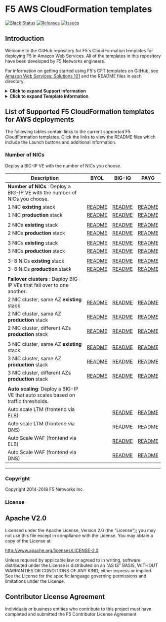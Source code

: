 # F5 AWS CloudFormation templates
[![Slack Status](https://f5cloudsolutions.herokuapp.com/badge.svg)](https://f5cloudsolutions.herokuapp.com)
[![Releases](https://img.shields.io/github/release/f5networks/f5-aws-cloudformation.svg)](https://github.com/f5networks/f5-aws-cloudformation/releases)
[![Issues](https://img.shields.io/github/issues/f5networks/f5-aws-cloudformation.svg)](https://github.com/f5networks/f5-aws-cloudformation/issues)

## Introduction

Welcome to the GitHub repository for F5's CloudFormation templates for deploying F5 in Amazon Web Services.  All of the templates in this repository have been developed by F5 Networks engineers.

For information on getting started using F5's CFT templates on GitHub, see [Amazon Web Services: Solutions 101](http://clouddocs.f5.com/cloud/public/v1/aws/AWS_solutions101.html) and the README files in each directory.  


<details><summary><strong>Click to expand Support information</strong></summary>
<p>
Across all branches in this repository, there are two directories: *supported* and *experimental*.

  - **supported**<br>
  The *supported* directory contains CloudFormation templates that have been created and fully tested by F5 Networks. These templates are fully supported by F5, meaning you can get assistance if necessary from F5 Technical Support via your typical methods.

  - **experimental**<br>
  The *experimental* directory also contains CloudFormation templates that have been created by F5 Networks. However, these templates have not completed full testing and are subject to change. F5 Networks does not offer technical support for templates in the experimental directory, so use these templates with caution.

  </p></details>

<details><summary><strong>Click to expand Template information</strong></summary>
<p>
  
## Template information
Descriptions for each template are contained at the top of each template in the *Description* key.
For additional information, including how the templates are generated, and assistance in deploying a template, see the README file on the individual template pages.

### Matrix for tagged releases
F5 has created a matrix that contains all of the tagged releases of the F5 Cloud Formation Templates (CFTs) for Amazon AWS, and the corresponding BIG-IP versions, license types, and throughput levels available for a specific tagged release. See https://github.com/F5Networks/f5-aws-cloudformation/blob/master/aws-bigip-version-matrix.md.
</p></details>



## List of Supported F5 CloudFormation templates for AWS deployments
The following tables contain links to the current *supported* F5 CloudFormation templates. Click the links to view the README files which include the Launch buttons and additional information. 


### Number of NICs

Deploy a BIG-IP VE with the number of NICs you choose.

| **Description**                                    | **BYOL**                    | **BIG-IQ**               | **PAYG**                |
|----------------------------------------------------|-----------------------------|--------------------------|-------------------------|                                                             
| **Number of NICs** : Deploy a BIG-IP VE with the number of NICs you choose.                                   |
| 1 NIC    **existing** stack                        | [README][1nicbyolrm]        | [README][1nicbigiqrm]    | [README][1nicpaygrm]    |
| 1 NIC    **production** stack                      | [README][1nicbyolrmpub]     | [README][1nicbigiqrmpub] | [README][1nicpaygrmpub] |
|                                                    |                             |                          |                         |
| 2 NICs   **existing** stack                        | [README][2nicbyolrm]        | [README][2nicbigiqrm]    | [README][2nicpaygrm]    |
| 2 NICs   **production** stack                      | [README][2nicbyolrmpub]     | [README][2nicbigiqrmpub] | [README][2nicpaygrmpub] |
|                                                    |                             |                          |                         |
| 3 NICs   **existing** stack                        | [README][3nicbyolrm]        | [README][3nicbigiqrm]    | [README][3nicpaygrm]    |
| 3 NICs   **production** stack                      | [README][3nicbyolrmpub]     | [README][3nicbigiqrmpub] | [README][3nicpaygrmpub] |
|                                                    |                             |                          |                         | 
| 3-8 NICs **existing** stack                        | [README][nnicbyolrm]        | [README][nnicbigiqrm]    | [README][nnicpaygrm]    |
| 3-8 NICs **production** stack                      | [README][nnicbyolrmpub]     | [README][nnicbigiqrmpub] | [README][nnicpaygrmpub] |
| | |
| **Failover clusters** : Deploy BIG-IP VEs that fail over to one another.|
| 2 NIC cluster, same AZ **existing** stack          | [README][2clbyolrm]       | [README][2clbigiqrm]      | [README][2clpaygrm]      | 
| 2 NIC cluster, same AZ **production** stack        | [README][2clbyolrmpub]    | [README][2clbigiqrmpub]   | [README][2clpaygrmpub]   | 
| 2 NIC cluster, different AZs **production** stack  | [README][2clbyolrmpubAZ]  | [README][2clbigiqrmpubAZ] | [README][2clpaygrmpubAZ] | 
|                                                    |                           |                           |                          |
| 3 NIC cluster, same AZ **existing** stack          | [README][3clbyolrm]       | [README][3clbigiqrm]      | [README][3clpaygrm]      | 
| 3 NIC cluster, same AZ **production** stack        | [README][3clbyolrmpub]    | [README][3clbigiqrmpub]   | [README][3clpaygrmpub]   | 
| 3 NIC cluster, different AZs **production** stack  | [README][3clbyolrmpubAZ]  | [README][3clbigiqrmpubAZ] | [README][3clpaygrmpubAZ] |
| | |
| **Auto scaling**: Deploy a BIG-IP VE that auto scales based on traffic thresholds.
| Auto scale LTM (frontend via ELB)                  | | [README][ltmasbigiqrm]      | [README][ltmaspaygrm]  |
| Auto scale LTM (frontend via DNS)                  | | [README][ltmasbigiqdns]     | [README][ltmaspaygrm]  |
| Auto Scale WAF (frontend via ELB)                  | | [README][wafasbigiqrm]      | [README][wafaspaygrm]  |
| Auto Scale WAF (frontend via DNS)                  | | [README][wafasbigiqdns]     | [README][wafaspaygrm]  |






<!--- 1 nic NO public IP - aka PRODUCTION -->

[1nicbyolrm]: https://github.com/F5Networks/f5-aws-cloudformation/tree/master/supported/standalone/1nic/production-stack/byol
    
[1nicbigiqrm]: https://github.com/F5Networks/f5-aws-cloudformation/tree/master/supported/standalone/1nic/production-stack/bigiq

[1nicpaygrm]: https://github.com/F5Networks/f5-aws-cloudformation/tree/master/supported/standalone/1nic/production-stack/payg


<!--- 1 nic WITH public IP - aka EXISTING -->

[1nicbyolrmpub]: https://github.com/F5Networks/f5-aws-cloudformation/tree/master/supported/standalone/1nic/existing-stack/byol
    
[1nicbigiqrmpub]: https://github.com/F5Networks/f5-aws-cloudformation/tree/master/supported/standalone/1nic/existing-stack/bigiq

[1nicpaygrmpub]: https://github.com/F5Networks/f5-aws-cloudformation/tree/master/supported/standalone/1nic/existing-stack/payg



<!--- 2 nics NO public IP - aka PRODUCTION -->

[2nicbyolrm]: https://github.com/F5Networks/f5-aws-cloudformation/tree/master/supported/standalone/2nic/production-stack/byol
    
[2nicbigiqrm]: https://github.com/F5Networks/f5-aws-cloudformation/tree/master/supported/standalone/2nic/production-stack/bigiq

[2nicpaygrm]: https://github.com/F5Networks/f5-aws-cloudformation/tree/master/supported/standalone/2nic/production-stack/payg


<!--- 2 nics WITH public IP - aka EXISTING  -->


[2nicbyolrmpub]: https://github.com/F5Networks/f5-aws-cloudformation/tree/master/supported/standalone/2nic/existing-stack/byol
    
[2nicbigiqrmpub]: https://github.com/F5Networks/f5-aws-cloudformation/tree/master/supported/standalone/2nic/existing-stack/bigiq

[2nicpaygrmpub]: https://github.com/F5Networks/f5-aws-cloudformation/tree/master/supported/standalone/2nic/existing-stack/payg



<!--- 3 nics NO public IP - aka PRODUCTION -->

[3nicbyolrm]: https://github.com/F5Networks/f5-aws-cloudformation/tree/master/supported/standalone/3nic/production-stack/byol
    
[3nicbigiqrm]: https://github.com/F5Networks/f5-aws-cloudformation/tree/master/supported/standalone/3nic/production-stack/bigiq

[3nicpaygrm]: https://github.com/F5Networks/f5-aws-cloudformation/tree/master/supported/standalone/3nic/production-stack/payg


<!--- 3 nics WITH public IP - aka EXISTING -->


[3nicbyolrmpub]: https://github.com/F5Networks/f5-aws-cloudformation/tree/master/supported/standalone/3nic/existing-stack/byol
    
[3nicbigiqrmpub]: https://github.com/F5Networks/f5-aws-cloudformation/tree/master/supported/standalone/3nic/existing-stack/bigiq

[3nicpaygrmpub]: https://github.com/F5Networks/f5-aws-cloudformation/tree/master/supported/standalone/3nic/existing-stack/payg

<!--- N-nics NO public IP - aka PRODUCTION -->

[nnicbyolrm]: https://github.com/F5Networks/f5-aws-cloudformation/tree/master/supported/standalone/n-nic/production-stack/byol

    
[nnicbigiqrm]: https://github.com/F5Networks/f5-aws-cloudformation/tree/master/supported/standalone/n-nic/production-stack/bigiq


[nnicpaygrm]: https://github.com/F5Networks/f5-aws-cloudformation/tree/master/supported/standalone/n-nic/production-stack/payg


<!--- N-nics WITH public IP - aka EXISTING  -->

[nnicbyolrmpub]: https://github.com/F5Networks/f5-aws-cloudformation/tree/master/supported/standalone/n-nic/existing-stack/byol

    
[nnicbigiqrmpub]: https://github.com/F5Networks/f5-aws-cloudformation/tree/master/supported/standalone/n-nic/existing-stack/bigiq


[nnicpaygrmpub]: https://github.com/F5Networks/f5-aws-cloudformation/tree/master/supported/standalone/n-nic/existing-stack/payg

<!--- clustered 2 nic same AZ NO public IP - aka PRODUCTION -->

[2clbyolrm]: https://github.com/F5Networks/f5-aws-cloudformation/tree/master/supported/failover/same-net/via-api/2nic/production-stack/byol
    
[2clbigiqrm]: https://github.com/F5Networks/f5-aws-cloudformation/tree/master/supported/failover/same-net/via-api/2nic/production-stack/bigiq

[2clpaygrm]: https://github.com/F5Networks/f5-aws-cloudformation/tree/master/supported/failover/same-net/via-api/2nic/production-stack/payg


<!--- clustered 2 nic same AZ WITH public IP - aka EXISTING -->


[2clbyolrmpub]: https://github.com/F5Networks/f5-aws-cloudformation/tree/master/supported/failover/same-net/via-api/2nic/existing-stack/byol
    
[2clbigiqrmpub]: https://github.com/F5Networks/f5-aws-cloudformation/tree/master/supported/failover/same-net/via-api/2nic/existing-stack/bigiq

[2clpaygrmpub]: https://github.com/F5Networks/f5-aws-cloudformation/tree/master/supported/failover/same-net/via-api/2nic/existing-stack/payg


<!--- clustered 2 nic DIFT AZ WITH public IP - aka EXISTING -->

<!--- JOE  there is something wrong with the links in this section. can you check it out?  mostly i think it's the name of the big-iq template  --->

[2clbyolrmpubAZ]: https://github.com/F5Networks/f5-aws-cloudformation/tree/master/supported/failover/across-net/via-api/2nic/existing-stack/byol
    
[2clbigiqrmpubAZ]: https://github.com/F5Networks/f5-aws-cloudformation/tree/master/supported/failover/across-net/via-api/2nic/existing-stack/bigiq

[2clpaygrmpubAZ]: https://github.com/F5Networks/f5-aws-cloudformation/tree/master/supported/failover/across-net/via-api/2nic/existing-stack/payg




<!--- clustered 3 nic same AZ NO public IP - aka PRODUCTION -->

[3clbyolrm]: https://github.com/F5Networks/f5-aws-cloudformation/tree/master/supported/failover/same-net/via-api/3nic/production-stack/byol
    
[3clbigiqrm]: https://github.com/F5Networks/f5-aws-cloudformation/tree/master/supported/failover/same-net/via-api/3nic/production-stack/bigiq

[3clpaygrm]: https://github.com/F5Networks/f5-aws-cloudformation/tree/master/supported/failover/same-net/via-api/3nic/production-stack/payg



<!--- clustered 3 nic same AZ WITH public IP - aka EXISTING -->


[3clbyolrmpub]: https://github.com/F5Networks/f5-aws-cloudformation/tree/master/supported/failover/same-net/via-api/3nic/existing-stack/byol
    
[3clbigiqrmpub]: https://github.com/F5Networks/f5-aws-cloudformation/tree/master/supported/failover/same-net/via-api/3nic/existing-stack/bigiq

[3clpaygrmpub]: https://github.com/F5Networks/f5-aws-cloudformation/tree/master/supported/failover/same-net/via-api/3nic/existing-stack/payg



<!--- clustered 2 nic DIFT AZ WITH public IP - aka EXISTING -->


[3clbyolrmpubAZ]: https://github.com/F5Networks/f5-aws-cloudformation/tree/master/supported/failover/across-net/via-api/3nic/existing-stack/byol
    
[3clbigiqrmpubAZ]: https://github.com/F5Networks/f5-aws-cloudformation/tree/master/supported/failover/across-net/via-api/3nic/existing-stack/bigiq

[3clpaygrmpubAZ]: https://github.com/F5Networks/f5-aws-cloudformation/tree/master/supported/failover/across-net/via-api/3nic/existing-stack/payg





<!--- Auto scaling LTM - via LB-->


[ltmaspaygrm]: https://github.com/F5Networks/f5-aws-cloudformation/tree/master/supported/autoscale/ltm/via-lb/1nic/existing-stack/payg

[ltmasbigiqrm]: https://github.com/F5Networks/f5-aws-cloudformation/tree/master/supported/autoscale/ltm/via-lb/1nic/existing-stack/bigiq

<!--- Auto scaling LTM - via DNS-->


[ltmaspaygdns]: https://github.com/F5Networks/f5-aws-cloudformation/tree/master/supported/autoscale/ltm/via-dns/1nic/existing-stack/payg

[ltmasbigiqdns]: https://github.com/F5Networks/f5-aws-cloudformation/tree/master/supported/autoscale/ltm/via-dns/1nic/existing-stack/bigiq


<!--- Auto scaling WAF -->

[wafaspaygrm]: https://github.com/F5Networks/f5-aws-cloudformation/tree/master/supported/autoscale/waf/via-lb/1nic/existing-stack/payg

[wafasbigiqrm]: https://github.com/F5Networks/f5-aws-cloudformation/tree/master/supported/autoscale/ltm/via-lb/1nic/existing-stack/bigiq

<!--- Auto scaling WAF -->

[wafaspaygdns]: https://github.com/F5Networks/f5-aws-cloudformation/tree/master/supported/autoscale/waf/via-dns/1nic/existing-stack/payg

[wafasbigiqdns]: https://github.com/F5Networks/f5-aws-cloudformation/tree/master/supported/autoscale/ltm/via-dns/1nic/existing-stack/bigiq


---


### Copyright

Copyright 2014-2018 F5 Networks Inc.


### License


## Apache V2.0

Licensed under the Apache License, Version 2.0 (the "License"); you may not use
this file except in compliance with the License. You may obtain a copy of the
License at:

http://www.apache.org/licenses/LICENSE-2.0

Unless required by applicable law or agreed to in writing, software
distributed under the License is distributed on an "AS IS" BASIS,
WITHOUT WARRANTIES OR CONDITIONS OF ANY KIND, either express or implied.
See the License for the specific language governing permissions and limitations
under the License.


## Contributor License Agreement

Individuals or business entities who contribute to this project must have
completed and submitted the F5 Contributor License Agreement
